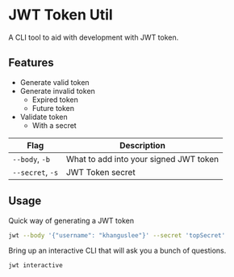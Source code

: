 # JWT Token Util

A CLI tool to aid with development with JWT token.

## Features

- Generate valid token
- Generate invalid token
  - Expired token
  - Future token
- Validate token
  - With a secret

| Flag             | Description                            |
| ---------------- | -------------------------------------- |
| `--body`, `-b`   | What to add into your signed JWT token |
| `--secret`, `-s` | JWT Token secret                       |

## Usage

Quick way of generating a JWT token
```bash
jwt --body '{"username": "khanguslee"}' --secret 'topSecret'
```

Bring up an interactive CLI that will ask you a bunch of questions.
```bash
jwt interactive
```